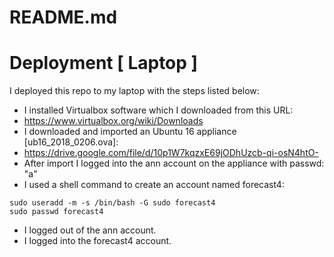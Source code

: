 # README.md

# Deployment [ Laptop ]

I deployed this repo to my laptop with the steps listed below:

* I installed Virtualbox software which I downloaded from this URL:
* https://www.virtualbox.org/wiki/Downloads
* I downloaded and imported an Ubuntu 16 appliance [ub16_2018_0206.ova]: 
* https://drive.google.com/file/d/10p1W7kqzxE69jODhUzcb-qi-osN4htO-
* After import I logged into the ann account on the appliance with passwd: "a"
* I used a shell command to create an account named forecast4:
```
sudo useradd -m -s /bin/bash -G sudo forecast4
sudo passwd forecast4
```
* I logged out of the ann account.
* I logged into the forecast4 account.





